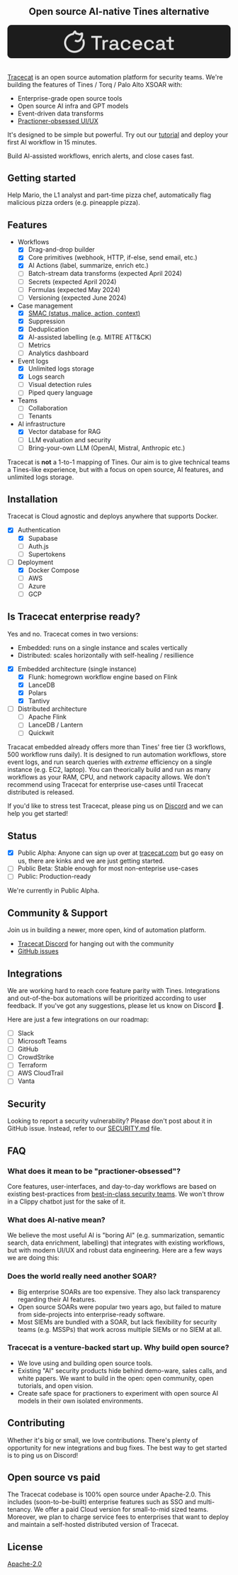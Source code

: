 <div align="center">
  <h2>
    Open source AI-native Tines alternative
  </h2>
  <img src="img/banner.svg" alt="tracecat">
</div>

</br>

[Tracecat](https://tracecat.com) is an open source automation platform for security teams. We're building the features of Tines / Torq / Palo Alto XSOAR with:

- Enterprise-grade open source tools
- Open source AI infra and GPT models
- Event-driven data transforms
- [Practioner-obsessed UI/UX](#faq)

It's designed to be simple but powerful. Try out our [tutorial](https://docs.tracecat.com) and deploy your first AI workflow in 15 minutes.

Build AI-assisted workflows, enrich alerts, and close cases fast.

## Getting started

Help Mario, the L1 analyst and part-time pizza chef, automatically flag malicious pizza orders (e.g. pineapple pizza).

## Features

- Workflows
  - [x] Drag-and-drop builder
  - [x] Core primitives (webhook, HTTP, if-else, send email, etc.)
  - [x] AI Actions (label, summarize, enrich etc.)
  - [ ] Batch-stream data transforms (expected April 2024)
  - [ ] Secrets (expected April 2024)
  - [ ] Formulas (expected May 2024)
  - [ ] Versioning (expected June 2024)
- Case management
  - [x] [SMAC (status, malice, action, context)](https://www.rapid7.com/blog/post/2021/02/12/talkin-smac-alert-labeling-and-why-it-matters/)
  - [x] Suppression
  - [x] Deduplication
  - [x] AI-assisted labelling (e.g. MITRE ATT&CK)
  - [ ] Metrics
  - [ ] Analytics dashboard
- Event logs
  - [x] Unlimited logs storage
  - [x] Logs search
  - [ ] Visual detection rules
  - [ ] Piped query language
- Teams
  - [ ] Collaboration
  - [ ] Tenants
- AI infrastructure
  - [x] Vector database for RAG
  - [ ] LLM evaluation and security
  - [ ] Bring-your-own LLM (OpenAI, Mistral, Anthropic etc.)

Tracecat is **not** a 1-to-1 mapping of Tines. Our aim is to give technical teams a Tines-like experience, but with a focus on open source, AI features, and unlimited logs storage.

## Installation

Tracecat is Cloud agnostic and deploys anywhere that supports Docker. 

- [x] Authentication
  - [x] Supabase
  - [ ] Auth.js
  - [ ] Supertokens
- [ ] Deployment
  - [x] Docker Compose
  - [ ] AWS
  - [ ] Azure
  - [ ] GCP

## Is Tracecat enterprise ready?

Yes and no. Tracecat comes in two versions:
- Embedded: runs on a single instance and scales vertically
- Distributed: scales horizontally with self-healing / resillience

- [x] Embedded architecture (single instance)
  - [x] Flunk: homegrown workflow engine based on Flink
  - [x] LanceDB
  - [x] Polars
  - [x] Tantivy
- [ ] Distributed architecture
  - [ ] Apache Flink
  - [ ] LanceDB / Lantern
  - [ ] Quickwit

Tracacat embedded already offers more than Tines' free tier (3 workflows, 500 workflow runs daily).
It is designed to run automation workflows, store event logs, and run search queries with *extreme* efficiency on a single instance (e.g. EC2, laptop).
You can theorically build and run as many workflows as your RAM, CPU, and network capacity allows.
We don't recommend using Tracecat for enterprise use-cases until Tracecat distributed is released.

If you'd like to stress test Tracecat, please ping us on [Discord](https://discord.gg/n3GF4qxFU8) and we can help you get started!

## Status

- [x] Public Alpha: Anyone can sign up over at [tracecat.com](https://tracecat.com) but go easy on us, there are kinks and we are just getting started.
- [ ] Public Beta: Stable enough for most non-enteprise use-cases
- [ ] Public: Production-ready

We're currently in Public Alpha.

## Community & Support

Join us in building a newer, more open, kind of automation platform.

- [Tracecat Discord](https://discord.gg/n3GF4qxFU8) for hanging out with the community
- [GitHub issues](https://github.com/TracecatHQ/tracecat/issues)

## Integrations

We are working hard to reach core feature parity with Tines. Integrations and out-of-the-box automations will be prioritized according to user feedback. If you've got any suggestions, please let us know on Discord 🦾.

Here are just a few integrations on our roadmap:

- [ ] Slack
- [ ] Microsoft Teams
- [ ] GitHub
- [ ] CrowdStrike
- [ ] Terraform
- [ ] AWS CloudTrail
- [ ] Vanta

## Security

Looking to report a security vulnerability? Please don't post about it in GitHub issue. Instead, refer to our [SECURITY.md](SECURITY.md) file.

## FAQ

### What does it mean to be "practioner-obsessed"?

Core features, user-interfaces, and day-to-day workflows are based on existing best-practices from [best-in-class security teams](https://medium.com/brexeng/elevating-security-alert-management-using-automation-828004ad596c). We won't throw in a Clippy chatbot just for the sake of it.

### What does AI-native mean?

We believe the most useful AI is "boring AI" (e.g. summarization, semantic search, data enrichment, labelling) that integrates with existing workflows, but with modern UI/UX and robust data engineering. Here are a few ways we are doing this:

### Does the world really need another SOAR?

- Big enterprise SOARs are too expensive. They also lack transparency regarding their AI features.
- Open source SOARs were popular two years ago, but failed to mature from side-projects into enterprise-ready software.
- Most SIEMs are bundled with a SOAR, but lack flexibility for security teams (e.g. MSSPs) that work across multiple SIEMs or no SIEM at all.

### Tracecat is a venture-backed start up. Why build open source?

- We love using and building open source tools.
- Existing "AI" security products hide behind demo-ware, sales calls, and white papers. We want to build in the open: open community, open tutorials, and open vision.
- Create safe space for practioners to experiment with open source AI models in their own isolated environments.

## Contributing

Whether it's big or small, we love contributions.
There's plenty of opportunity for new integrations and bug fixes.
The best way to get started is to ping us on Discord!

<!-- ALL-CONTRIBUTORS-LIST:START - Do not remove or modify this section -->
<!-- prettier-ignore-start -->
<!-- markdownlint-disable -->

<!-- markdownlint-restore -->
<!-- prettier-ignore-end -->

<!-- ALL-CONTRIBUTORS-LIST:END -->

## Open source vs paid

The Tracecat codebase is 100% open source under Apache-2.0. This includes (soon-to-be-built) enterprise features such as SSO and multi-tenancy. We offer a paid Cloud version for small-to-mid sized teams. Moreover, we plan to charge service fees to enterprises that want to deploy and maintain a self-hosted distributed version of Tracecat.

## License

[Apache-2.0](LICENSE)
